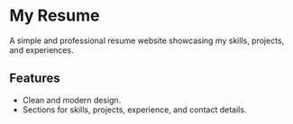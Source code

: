 # My Resume

A simple and professional resume website showcasing my skills, projects, and experiences.

## Features

- Clean and modern design.
- Sections for skills, projects, experience, and contact details.

